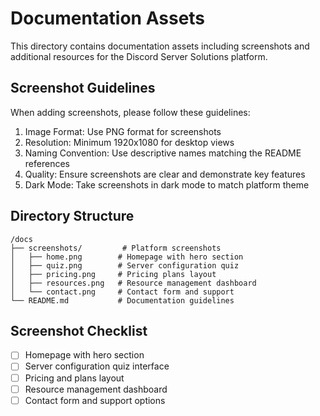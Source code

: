 # Documentation Assets

This directory contains documentation assets including screenshots and additional resources for the Discord Server Solutions platform.

## Screenshot Guidelines

When adding screenshots, please follow these guidelines:

1. Image Format: Use PNG format for screenshots
2. Resolution: Minimum 1920x1080 for desktop views
3. Naming Convention: Use descriptive names matching the README references
4. Quality: Ensure screenshots are clear and demonstrate key features
5. Dark Mode: Take screenshots in dark mode to match platform theme

## Directory Structure

```
/docs
├── screenshots/         # Platform screenshots
│   ├── home.png        # Homepage with hero section
│   ├── quiz.png        # Server configuration quiz
│   ├── pricing.png     # Pricing plans layout
│   ├── resources.png   # Resource management dashboard
│   └── contact.png     # Contact form and support
└── README.md           # Documentation guidelines
```

## Screenshot Checklist

- [ ] Homepage with hero section
- [ ] Server configuration quiz interface
- [ ] Pricing and plans layout
- [ ] Resource management dashboard
- [ ] Contact form and support options

